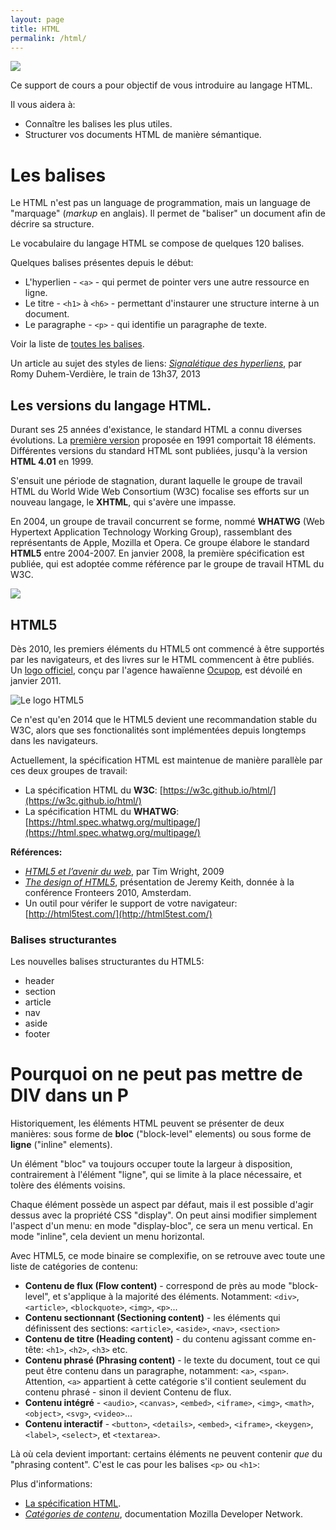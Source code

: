 ```yaml
---
layout: page
title: HTML
permalink: /html/
---
```


![](/cours-html/img/head-body-tag.jpg)

Ce support de cours a pour objectif de vous introduire au langage HTML.

Il vous aidera à: 

- Connaître les balises les plus utiles.
- Structurer vos documents HTML de manière sémantique.

Les balises
==

Le HTML n'est pas un language de programmation, mais un language de "marquage" (*markup* en anglais). Il permet de "baliser" un document afin de décrire sa structure.

Le vocabulaire du langage HTML se compose de quelques 120 balises.

Quelques balises présentes depuis le début:

* L'hyperlien - `<a>` - qui permet de pointer vers une autre ressource en ligne.     
* Le titre - `<h1>` à `<h6>` - permettant d'instaurer une structure interne à un document.    
* Le paragraphe - `<p>` - qui identifie un paragraphe de texte.

Voir la liste de [toutes les balises](balises/).

Un article au sujet des styles de liens:
*[Signalétique des hyperliens](http://letrainde13h37.fr/43/signaletique-hyperliens/)*, par Romy Duhem-Verdière, le train de 13h37, 2013



## Les versions du langage HTML.

Durant ses 25 années d'existance, le standard HTML a connu diverses évolutions. La [première version](https://www.w3.org/History/19921103-hypertext/hypertext/WWW/MarkUp/Tags.html) proposée en 1991 comportait 18 éléments. Différentes versions du standard HTML sont publiées, jusqu'à la version **HTML 4.01** en 1999.

S'ensuit une période de stagnation, durant laquelle le groupe de travail HTML du World Wide Web Consortium (W3C) focalise ses efforts sur un nouveau langage, le **XHTML**, qui s'avère une impasse.

En 2004, un groupe de travail concurrent se forme, nommé **WHATWG** (Web Hypertext Application Technology Working Group), rassemblant des représentants de Apple, Mozilla et Opera. Ce groupe élabore le standard **HTML5** entre 2004-2007. En janvier 2008, la première spécification est publiée, qui est adoptée comme référence par le groupe de travail HTML du W3C.

![](/cours-html/img/standards-timeline-html.png)

## HTML5

Dès 2010, les premiers éléments du HTML5 ont commencé à être supportés par les navigateurs, et des livres sur le HTML commencent à être publiés. Un [logo officiel](https://www.w3.org/html/logo/), conçu par l'agence hawaïenne [Ocupop](http://ocupop.com/html5), est dévoilé en janvier 2011.

![Le logo HTML5](/cours-html/img/logo-html5.png)

Ce n'est qu'en 2014 que le HTML5 devient une recommandation stable du W3C, alors que ses fonctionalités sont implémentées depuis longtemps dans les navigateurs.

Actuellement, la spécification HTML est maintenue de manière parallèle par ces deux groupes de travail: 

- La spécification HTML du **W3C**: [https://w3c.github.io/html/](https://w3c.github.io/html/)
- La spécification HTML du **WHATWG**: [https://html.spec.whatwg.org/multipage/](https://html.spec.whatwg.org/multipage/)

**Références:**

- *[HTML5 et l’avenir du web](http://www.pompage.net/traduction/html5-et-le-futur-du-web)*, par Tim Wright, 2009
- *[The design of HTML5](https://adactio.com/articles/1704)*, présentation de Jeremy Keith, donnée à la conférence Fronteers 2010, Amsterdam.
- Un outil pour vérifer le support de votre navigateur: [http://html5test.com/](http://html5test.com/)

<h3>Balises structurantes</h3>

Les nouvelles balises structurantes du HTML5:

- header
- section
- article
- nav
- aside
- footer

Pourquoi on ne peut pas mettre de DIV dans un P
===

Historiquement, les éléments HTML peuvent se présenter de deux manières: sous forme de **bloc** ("block-level" elements) ou sous forme de **ligne** ("inline" elements). 

Un élément "bloc" va toujours occuper toute la largeur à disposition, contrairement à l'élément "ligne", qui se limite à la place nécessaire, et tolère des éléments voisins. 

Chaque élément possède un aspect par défaut, mais il est possible d'agir dessus avec la propriété CSS "display". On peut ainsi modifier simplement l'aspect d'un menu: en mode "display-bloc", ce sera un menu vertical. En mode "inline", cela devient un menu horizontal.

Avec HTML5, ce mode binaire se complexifie, on se retrouve avec toute une liste de catégories de contenu: 

- **Contenu de flux (Flow content)** - correspond de près au mode "block-level", et s'applique à la majorité des éléments. Notamment: `<div>`, `<article>`, `<blockquote>`, `<img>`, `<p>`...
- **Contenu sectionnant (Sectioning content)** - les éléments qui définissent des sections: `<article>`, `<aside>`, `<nav>`, `<section>`
- **Contenu de titre (Heading content)** - du contenu agissant comme en-tête: `<h1>`, `<h2>`, `<h3>` etc.
- **Contenu phrasé (Phrasing content)** - le texte du document, tout ce qui peut être contenu dans un paragraphe, notamment: `<a>`, `<span>`. Attention, `<a>` appartient à cette catégorie s'il contient seulement du contenu phrasé - sinon il devient Contenu de flux.
- **Contenu intégré** - `<audio>`, `<canvas>`, `<embed>`, `<iframe>`, `<img>`, `<math>`, `<object>`, `<svg>`, `<video>`...
- **Contenu interactif** - `<button>`, `<details>`, `<embed>`, `<iframe>`, `<keygen>`, `<label>`, `<select>`, et `<textarea>`.

Là où cela devient important: certains éléments ne peuvent contenir *que* du "phrasing content". C'est le cas pour les balises `<p>` ou `<h1>`:  
 
Plus d'informations: 
 
- [La spécification HTML](https://dev.w3.org/html5/spec-preview/content-models.html).
- *[Catégories de contenu](https://developer.mozilla.org/fr/docs/Web/HTML/Catégorie_de_contenu)*, documentation Mozilla Developer Network.
